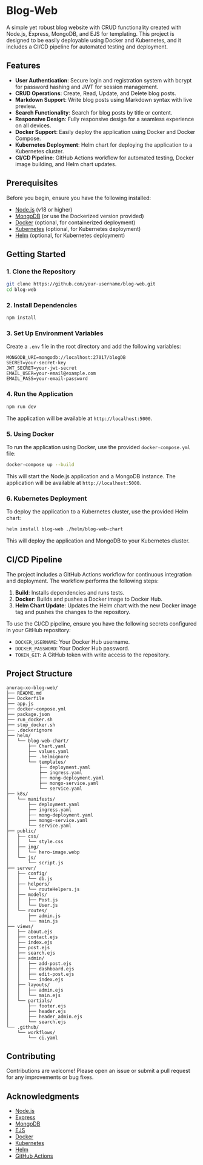 # Blog-Web

A simple yet robust blog website with CRUD functionality created with Node.js, Express, MongoDB, and EJS for templating. This project is designed to be easily deployable using Docker and Kubernetes, and it includes a CI/CD pipeline for automated testing and deployment.

## Features

- **User Authentication**: Secure login and registration system with bcrypt for password hashing and JWT for session management.
- **CRUD Operations**: Create, Read, Update, and Delete blog posts.
- **Markdown Support**: Write blog posts using Markdown syntax with live preview.
- **Search Functionality**: Search for blog posts by title or content.
- **Responsive Design**: Fully responsive design for a seamless experience on all devices.
- **Docker Support**: Easily deploy the application using Docker and Docker Compose.
- **Kubernetes Deployment**: Helm chart for deploying the application to a Kubernetes cluster.
- **CI/CD Pipeline**: GitHub Actions workflow for automated testing, Docker image building, and Helm chart updates.

## Prerequisites

Before you begin, ensure you have the following installed:

- [Node.js](https://nodejs.org/) (v18 or higher)
- [MongoDB](https://www.mongodb.com/) (or use the Dockerized version provided)
- [Docker](https://www.docker.com/) (optional, for containerized deployment)
- [Kubernetes](https://kubernetes.io/) (optional, for Kubernetes deployment)
- [Helm](https://helm.sh/) (optional, for Kubernetes deployment)

## Getting Started

### 1. Clone the Repository

```bash
git clone https://github.com/your-username/blog-web.git
cd blog-web
```

### 2. Install Dependencies

```bash
npm install
```

### 3. Set Up Environment Variables

Create a `.env` file in the root directory and add the following variables:

```env
MONGODB_URI=mongodb://localhost:27017/blogDB
SECRET=your-secret-key
JWT_SECRET=your-jwt-secret
EMAIL_USER=your-email@example.com
EMAIL_PASS=your-email-password
```

### 4. Run the Application

```bash
npm run dev
```

The application will be available at `http://localhost:5000`.

### 5. Using Docker

To run the application using Docker, use the provided `docker-compose.yml` file:

```bash
docker-compose up --build
```

This will start the Node.js application and a MongoDB instance. The application will be available at `http://localhost:5000`.

### 6. Kubernetes Deployment

To deploy the application to a Kubernetes cluster, use the provided Helm chart:

```bash
helm install blog-web ./helm/blog-web-chart
```

This will deploy the application and MongoDB to your Kubernetes cluster.

## CI/CD Pipeline

The project includes a GitHub Actions workflow for continuous integration and deployment. The workflow performs the following steps:

1. **Build**: Installs dependencies and runs tests.
2. **Docker**: Builds and pushes a Docker image to Docker Hub.
3. **Helm Chart Update**: Updates the Helm chart with the new Docker image tag and pushes the changes to the repository.

To use the CI/CD pipeline, ensure you have the following secrets configured in your GitHub repository:

- `DOCKER_USERNAME`: Your Docker Hub username.
- `DOCKER_PASSWORD`: Your Docker Hub password.
- `TOKEN_GIT`: A GitHub token with write access to the repository.

## Project Structure

```
anurag-xo-blog-web/
├── README.md
├── Dockerfile
├── app.js
├── docker-compose.yml
├── package.json
├── run_docker.sh
├── stop_docker.sh
├── .dockerignore
├── helm/
│   └── blog-web-chart/
│       ├── Chart.yaml
│       ├── values.yaml
│       ├── .helmignore
│       └── templates/
│           ├── deployment.yaml
│           ├── ingress.yaml
│           ├── mong-deployment.yaml
│           ├── mongo-service.yaml
│           └── service.yaml
├── k8s/
│   └── manifests/
│       ├── deployment.yaml
│       ├── ingress.yaml
│       ├── mong-deployment.yaml
│       ├── mongo-service.yaml
│       └── service.yaml
├── public/
│   ├── css/
│   │   └── style.css
│   ├── img/
│   │   └── hero-image.webp
│   └── js/
│       └── script.js
├── server/
│   ├── config/
│   │   └── db.js
│   ├── helpers/
│   │   └── routeHelpers.js
│   ├── models/
│   │   ├── Post.js
│   │   └── User.js
│   └── routes/
│       ├── admin.js
│       └── main.js
├── views/
│   ├── about.ejs
│   ├── contact.ejs
│   ├── index.ejs
│   ├── post.ejs
│   ├── search.ejs
│   ├── admin/
│   │   ├── add-post.ejs
│   │   ├── dashboard.ejs
│   │   ├── edit-post.ejs
│   │   └── index.ejs
│   ├── layouts/
│   │   ├── admin.ejs
│   │   └── main.ejs
│   └── partials/
│       ├── footer.ejs
│       ├── header.ejs
│       ├── header_admin.ejs
│       └── search.ejs
└── .github/
    └── workflows/
        └── ci.yaml
```

## Contributing

Contributions are welcome! Please open an issue or submit a pull request for any improvements or bug fixes.

## Acknowledgments

- [Node.js](https://nodejs.org/)
- [Express](https://expressjs.com/)
- [MongoDB](https://www.mongodb.com/)
- [EJS](https://ejs.co/)
- [Docker](https://www.docker.com/)
- [Kubernetes](https://kubernetes.io/)
- [Helm](https://helm.sh/)
- [GitHub Actions](https://github.com/features/actions)
